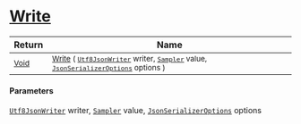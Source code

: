 # [Write](./NetCoreSamplerConverter-100664132.md)



| Return | Name | 
| --- | --- | 
| <sub>[Void](https://docs.microsoft.com/en-us/dotnet/api/System.Void)</sub>| <sub>[Write](./NetCoreSamplerConverter-100664132.md) ( [`Utf8JsonWriter`](https://docs.microsoft.com/en-us/dotnet/api/System.Text.Json.Utf8JsonWriter) writer, [`Sampler`](./../../../Sampler.md) value, [`JsonSerializerOptions`](https://docs.microsoft.com/en-us/dotnet/api/System.Text.Json.JsonSerializerOptions) options )</sub>| <br>


#### Parameters
[`Utf8JsonWriter`](https://docs.microsoft.com/en-us/dotnet/api/System.Text.Json.Utf8JsonWriter) writer, [`Sampler`](./../../../Sampler.md) value, [`JsonSerializerOptions`](https://docs.microsoft.com/en-us/dotnet/api/System.Text.Json.JsonSerializerOptions) options